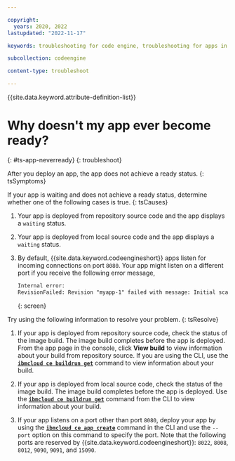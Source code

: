 ```yaml
---

copyright:
  years: 2020, 2022
lastupdated: "2022-11-17"

keywords: troubleshooting for code engine, troubleshooting for apps in code engine, tips for apps in code engine, logs for apps in code engine, apps

subcollection: codeengine

content-type: troubleshoot

---
```


{{site.data.keyword.attribute-definition-list}}

# Why doesn't my app ever become ready?   
{: #ts-app-neverready}
{: troubleshoot}

After you deploy an app, the app does not achieve a ready status.
{: tsSymptoms}

If your app is waiting and does not achieve a ready status, determine whether one of the following cases is true. 
{: tsCauses}

1. Your app is deployed from repository source code and the app displays a `waiting` status.
2. Your app is deployed from local source code and the app displays a `waiting` status.
3. By default, {{site.data.keyword.codeengineshort}} apps listen for incoming connections on port `8080`. Your app might listen on a different port if you receive the following error message,

    ```txt
    Internal error:
    RevisionFailed: Revision "myapp-1" failed with message: Initial scale was never achieved
    ```
    {: screen}

Try using the following information to resolve your problem.
{: tsResolve}

1. If your app is deployed from repository source code, check the status of the image build. The image build completes before the app is deployed. From the app page in the console, click **View build** to view information about your build from repository source. If you are using the CLI, use the [**`ibmcloud ce buildrun get`**](/docs/codeengine?topic=codeengine-cli#cli-buildrun-get) command to view information about your build. 

2. If your app is deployed from local source code, check the status of the image build. The image build completes before the app is deployed. Use the [**`ibmcloud ce buildrun get`**](/docs/codeengine?topic=codeengine-cli#cli-buildrun-get) command from the CLI to view information about your build. 

3. If your app listens on a port other than port `8080`, deploy your app by using the [**`ibmcloud ce app create`**](/docs/codeengine?topic=codeengine-cli#cli-application-create) command in the CLI and use the `--port` option on this command to specify the port. Note that the following ports are reserved by {{site.data.keyword.codeengineshort}}:  `8022`, `8008`, `8012`, `9090`, `9091`, and `15090`.  





